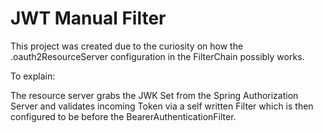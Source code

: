 # JWT Manual Filter

This project was created due to the curiosity on 
how the .oauth2ResourceServer configuration in 
the FilterChain possibly works. 

To explain: 

The resource server grabs the JWK Set from the Spring Authorization Server
and validates incoming Token via a self written Filter which 
is then configured to be before the BearerAuthenticationFilter.
